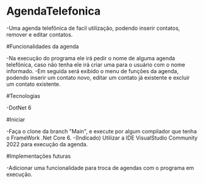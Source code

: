 # AgendaTelefonica

-Uma agenda telefônica de facil utilização, podendo inserir contatos, remover e editar contatos.


#Funcionalidades da agenda

-Na execução do programa ele irá pedir o nome de alguma agenda telefônica, caso não tenha ele irá criar uma para o usuário com o nome informado.
-Em seguida será exibido o menu de funções da agenda, podendo inserir um contato novo, editar um contato já existente e excluir um contato existente.


#Tecnologias

-DotNet 6


#Iniciar

-Faça o clone da branch "Main", e execute por algum compilador que tenha o FrameWork .Net Core 6.
-(Indicado) Utilizar a IDE VisualStudio Community 2022 para execução da agenda.


#Implementações futuras

-Adicionar uma funcionalidade para troca de agendas com o programa em execução.
